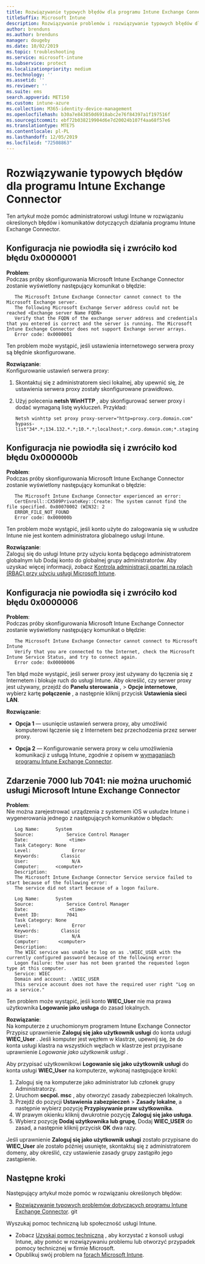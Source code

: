 ```yaml
---
title: Rozwiązywanie typowych błędów dla programu Intune Exchange Connector
titleSuffix: Microsoft Intune
description: Rozwiązywanie problemów i rozwiązywanie typowych błędów dla Microsoft Intune Exchange Connector lokalnych
author: brenduns
ms.author: brenduns
manager: dougeby
ms.date: 10/02/2019
ms.topic: troubleshooting
ms.service: microsoft-intune
ms.subservice: protect
ms.localizationpriority: medium
ms.technology: ''
ms.assetid: ''
ms.reviewer: ''
ms.suite: ems
search.appverid: MET150
ms.custom: intune-azure
ms.collection: M365-identity-device-management
ms.openlocfilehash: b30a7e843850d6918abc2e76f84397a1f197516f
ms.sourcegitcommit: ebf72b038219904d6e7d20024b107f4aa68f57e6
ms.translationtype: MTE75
ms.contentlocale: pl-PL
ms.lasthandoff: 12/05/2019
ms.locfileid: "72508863"
---
```

# <a name="resolve-common-errors-for-the-intune-exchange-connector"></a>Rozwiązywanie typowych błędów dla programu Intune Exchange Connector

Ten artykuł może pomóc administratorowi usługi Intune w rozwiązaniu określonych błędów i komunikatów dotyczących działania programu Intune Exchange Connector.  

## <a name="configuration-failed-and-returned-error-code-0x0000001"></a>Konfiguracja nie powiodła się i zwróciło kod błędu 0x0000001

**Problem**:  
Podczas próby skonfigurowania Microsoft Intune Exchange Connector zostanie wyświetlony następujący komunikat o błędzie:

```
   The Microsoft Intune Exchange Connector cannot connect to the Microsoft Exchange server.  
   The following Microsoft Exchange Server address could not be reached <Exchange server Name FQDN>  
   Verify that the FQDN of the exchange server address and credentials that you entered is correct and the server is running. The Microsoft Intune Exchange Connector does not support Exchange server arrays.  
   Error code: 0x0000001  
```

Ten problem może wystąpić, jeśli ustawienia internetowego serwera proxy są błędnie skonfigurowane.

**Rozwiązanie**:  
Konfigurowanie ustawień serwera proxy:
1. Skontaktuj się z administratorem sieci lokalnej, aby upewnić się, że ustawienia serwera proxy zostały skonfigurowane prawidłowo. 
2. Użyj polecenia **netsh WinHTTP** , aby skonfigurować serwer proxy i dodać wymaganą listę wykluczeń. Przykład:  

   ```
   Netsh winhttp set proxy proxy-server="http=proxy.corp.domain.com" bypass-list"34*.*;134.132.*.*;10.*.*;localhost;*.corp.domain.com;*.staging.domain.com"
   ```

## <a name="configuration-failed-and-returned-error-code-0x000000b"></a>Konfiguracja nie powiodła się i zwróciło kod błędu 0x000000b   

**Problem**:  
Podczas próby skonfigurowania Microsoft Intune Exchange Connector zostanie wyświetlony następujący komunikat o błędzie:  

```
   The Microsoft Intune Exchange Connector experienced an error:  
   CertEnroll::CX509PrivateKey::Create: The system cannot find the file specified. 0x80070002 (WIN32: 2  
   ERROR_FILE_NOT_FOUND  
   Error code: 0x000000b  
```
Ten problem może wystąpić, jeśli konto użyte do zalogowania się w usłudze Intune nie jest kontem administratora globalnego usługi Intune.

**Rozwiązanie**:  
Zaloguj się do usługi Intune przy użyciu konta będącego administratorem globalnym lub Dodaj konto do globalnej grupy administratorów. Aby uzyskać więcej informacji, zobacz [Kontrola administracji opartej na rolach (RBAC) przy użyciu usługi Microsoft Intune](../fundamentals/role-based-access-control.md).

## <a name="configuration-failed-and-returned-error-code-0x0000006"></a>Konfiguracja nie powiodła się i zwróciło kod błędu 0x0000006

**Problem**:  
Podczas próby skonfigurowania Microsoft Intune Exchange Connector zostanie wyświetlony następujący komunikat o błędzie:  

```  
   The Microsoft Intune Exchange Connector cannot connect to Microsoft Intune  
   Verify that you are connected to the Internet, check the Microsoft Intune Service Status, and try to connect again.  
   Error code: 0x00000006  
```  
Ten błąd może wystąpić, jeśli serwer proxy jest używany do łączenia się z Internetem i blokuje ruch do usługi Intune. Aby określić, czy serwer proxy jest używany, przejdź do **Panelu sterowania** , > **Opcje internetowe**, wybierz kartę **połączenie** , a następnie kliknij przycisk **Ustawienia sieci LAN**.

**Rozwiązanie**:  

- **Opcja 1** — usunięcie ustawień serwera proxy, aby umożliwić komputerowi łączenie się z Internetem bez przechodzenia przez serwer proxy.  

- **Opcja 2** — Konfigurowanie serwera proxy w celu umożliwienia komunikacji z usługą Intune, zgodnie z opisem w [wymaganiach programu Intune Exchange Connector](exchange-connector-install.md#intune-exchange-connector-requirements).



## <a name="event-7000-or-7041-microsoft-intune-exchange-connector-service-wont-start"></a>Zdarzenie 7000 lub 7041: nie można uruchomić usługi Microsoft Intune Exchange Connector

**Problem**:  
Nie można zarejestrować urządzenia z systemem iOS w usłudze Intune i wygenerowania jednego z następujących komunikatów o błędach:  

```  
   Log Name:      System
   Source:            Service Control Manager
   Date:               <time>
   Task Category: None
   Level:               Error
   Keywords:        Classic
   User:                N/A
   Computer:      <computer>
   Description:
   The Microsoft Intune Exchange Connector Service service failed to start because of the following error:  
   The service did not start because of a logon failure.
```  

```  
   Log Name:      System
   Source:            Service Control Manager
   Date:               <time>
   Event ID:          7041
   Task Category: None
   Level:               Error   
   Keywords:        Classic
   User:                N/A
   Computer:       <computer>
   Description:
   The WIEC service was unable to log on as .\WIEC_USER with the currently configured password because of the following error:
   Logon failure: the user has not been granted the requested logon type at this computer.
   Service: WIEC
   Domain and account: .\WIEC_USER
   This service account does not have the required user right "Log on as a service."  
```
Ten problem może wystąpić, jeśli konto **WIEC_User** nie ma prawa użytkownika **Logowanie jako usługa** do zasad lokalnych.

**Rozwiązanie**:  
Na komputerze z uruchomionym programem Intune Exchange Connector Przypisz uprawnienie **Zaloguj się jako użytkownik usługi** do konta usługi **WIEC_User** . Jeśli komputer jest węzłem w klastrze, upewnij się, że do konta usługi klastra na wszystkich węzłach w klastrze jest przypisane uprawnienie *Logowanie jako użytkownik usługi* .  

Aby przypisać użytkownikowi **Logowanie się jako użytkownik usługi** do konta usługi **WIEC_User** na komputerze, wykonaj następujące kroki:

1. Zaloguj się na komputerze jako administrator lub członek grupy Administratorzy.
2. Uruchom **secpol. msc** , aby otworzyć zasady zabezpieczeń lokalnych.
3. Przejdź do pozycji **Ustawienia zabezpieczeń** > **Zasady lokalne**, a następnie wybierz pozycję **Przypisywanie praw użytkownika**.
4. W prawym okienku kliknij dwukrotnie pozycję **Zaloguj się jako usługa**.
5. Wybierz pozycję **Dodaj użytkownika lub grupę**, Dodaj **WIEC_USER** do zasad, a następnie kliknij przycisk **OK** dwa razy.

Jeśli uprawnienie **Zaloguj się jako użytkownik usługi** zostało przypisane do **WIEC_User** ale zostało później usunięte, skontaktuj się z administratorem domeny, aby określić, czy ustawienie zasady grupy zastąpiło jego zastąpienie.  

## <a name="next-steps"></a>Następne kroki  

Następujący artykuł może pomóc w rozwiązaniu określonych błędów:
- [Rozwiązywanie typowych problemów dotyczących programu Intune Exchange Connector](troubleshoot-exchange-connector-common-problems.md). git 

Wyszukaj pomoc techniczną lub społeczność usługi Intune.
- Zobacz [Uzyskaj pomoc techniczną](../fundamentals/get-support.md) , aby korzystać z konsoli usługi Intune, aby pomóc w rozwiązywaniu problemu lub otworzyć przypadek pomocy technicznej w firmie Microsoft. 
- Opublikuj swój problem na [forach Microsoft Intune](https://social.technet.microsoft.com/Forums/en-US/home?forum=microsoftintuneprod).  
